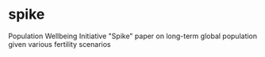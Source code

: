 # spike
Population Wellbeing Initiative "Spike" paper on long-term global population given various fertility scenarios
